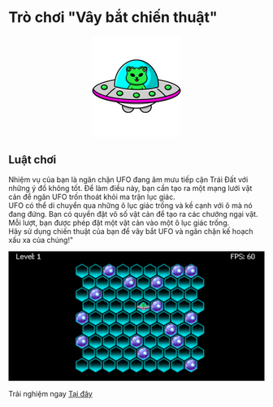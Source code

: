 # Trò chơi "Vây bắt chiến thuật"
 
<p align="center"> <img src="./assets/images/ufo.png" alt="ufo" /> </p>

## Luật chơi 
 
Nhiệm vụ của bạn là ngăn chặn UFO đang âm mưu tiếp cận Trái Đất với những ý đồ không tốt. Để làm điều này, bạn cần tạo ra một mạng lưới vật cản để ngăn UFO trốn thoát khỏi ma trận lục giác.<br>
UFO có thể di chuyển qua những ô lục giác trống và kề cạnh với ô mà nó đang đứng. Bạn có quyền đặt vô số vật cản để tạo ra các chướng ngại vật. Mỗi lượt, bạn được phép đặt một vật cản vào một ô lục giác trống.<br>
Hãy sử dụng chiến thuật của bạn để vây bắt UFO và ngăn chặn kế hoạch xấu xa của chúng!"
</p>

<p align="center"> <img src="./assets/images/demo.png" alt="haizuka" /> </p>

Trải nghiệm ngay [Tại đây](https://strategic-enclosure-game.vercel.app/)
